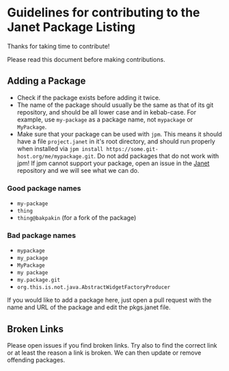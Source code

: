 # Guidelines for contributing to the Janet Package Listing

Thanks for taking time to contribute!

Please read this document before making contributions.

## Adding a Package

* Check if the package exists before adding it twice.
* The name of the package should usually be the same as that of its
  git repository, and should be all lower case and in kebab-case.
  For example, use `my-package` as a package name, not `mypackage` or `MyPackage`.
* Make sure that your package can be used with `jpm`. This means it
  should have a file `project.janet` in it's root directory, and should run properly when installed via `jpm install https://some.git-host.org/me/mypackage.git`. Do not add packages that do not work with jpm! If jpm cannot support your package, open an issue in the [Janet](https://github.com/janet-lang/janet) repository and we will see what we can do.

### Good package names

* `my-package`
* `thing`
* `thing@bakpakin` (for a fork of the package)

### Bad package names

* `mypackage`
* `my_package`
* `MyPackage`
* `my package`
* `my.package.git`
* `org.this.is.not.java.AbstractWidgetFactoryProducer`

If you would like to add a package here, just open a pull request with the name and URL of the package and edit the pkgs.janet file.

## Broken Links

Please open issues if you find broken links. Try also to find the correct link or at least
the reason a link is broken. We can then update or remove offending packages.
